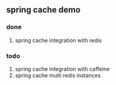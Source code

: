 ## spring cache demo

### done

1. spring cache integration with redis

### todo

1. spring cache integration with caffeine
2. spring cache multi redis instances